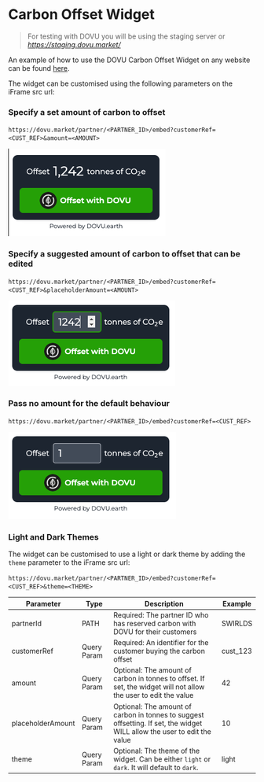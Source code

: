 # Carbon Offset Widget

> For testing with DOVU you will be using the staging server or *https://staging.dovu.market/*

An example of how to use the DOVU Carbon Offset Widget on any website can be found [here](/examples/carbon-offset-widget/carbonOffsetWidget.html).

The widget can be customised using the following parameters on the iFrame src url:

### Specify a set amount of carbon to offset

`https://dovu.market/partner/<PARTNER_ID>/embed?customerRef=<CUST_REF>&amount=<AMOUNT>`

![Amount](/examples/carbon-offset-widget/dovuCarbonOffsetWidgetAmount.png)

### Specify a suggested amount of carbon to offset that can be edited

`https://dovu.market/partner/<PARTNER_ID>/embed?customerRef=<CUST_REF>&placeholderAmount=<AMOUNT>`

![Placholder Amount](/examples/carbon-offset-widget/dovuCarbonOffsetWidgetPlaceholder.png)

### Pass no amount for the default behaviour

`https://dovu.market/partner/<PARTNER_ID>/embed?customerRef=<CUST_REF>`

![No Amount](/examples/carbon-offset-widget/dovuCarbonOffsetWidgetDefault.png)

### Light and Dark Themes

The widget can be customised to use a light or dark theme by adding the `theme` parameter to the iFrame src url:

`https://dovu.market/partner/<PARTNER_ID>/embed?customerRef=<CUST_REF>&theme=<THEME>`

| Parameter         | Type        | Description                                                                                                              | Example  |
| ----------------- | ----------- | ------------------------------------------------------------------------------------------------------------------------ | -------- |
| partnerId         | PATH        | Required: The partner ID who has reserved carbon with DOVU for their customers                                           | SWIRLDS  |
| customerRef       | Query Param | Required: An identifier for the customer buying the carbon offset                                                        | cust_123 |
| amount            | Query Param | Optional: The amount of carbon in tonnes to offset. If set, the widget will not allow the user to edit the value         | 42       |
| placeholderAmount | Query Param | Optional: The amount of carbon in tonnes to suggest offsetting. If set, the widget WILL allow the user to edit the value | 10       |
| theme             | Query Param | Optional: The theme of the widget. Can be either `light` or `dark`. It will default to `dark`.                           | light    |
